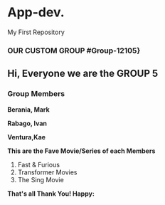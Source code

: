 # App-dev.
My First Repository
### OUR CUSTOM GROUP #Group-12105}
## Hi, Everyone we are the GROUP 5
### Group Members

**Berania, Mark**

**Rabago, Ivan**

**Ventura,Kae**

**This are the Fave Movie/Series of each Members**

1. Fast & Furious
2. Transformer Movies
3. The Sing Movie

**That's all Thank You! Happy:**
